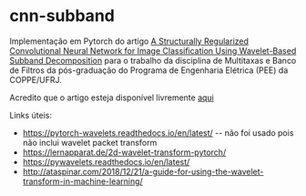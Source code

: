 # cnn-subband

Implementação em Pytorch do artigo [A Structurally Regularized Convolutional Neural Network for Image Classification Using Wavelet-Based Subband Decomposition](https://ieeexplore.ieee.org/document/8804202) para o trabalho da disciplina de Multitaxas e Banco de Filtros da pós-graduação do Programa de Engenharia Elétrica (PEE) da COPPE/UFRJ.

Acredito que o artigo esteja disponível livremente [aqui](https://ieeexplore.ieee.org/stamp/stamp.jsp?tp=&arnumber=8804202)

Links úteis:
 - https://pytorch-wavelets.readthedocs.io/en/latest/ -- não foi usado pois não inclui wavelet packet transform
 - https://lernapparat.de/2d-wavelet-transform-pytorch/
 - https://pywavelets.readthedocs.io/en/latest/
 - http://ataspinar.com/2018/12/21/a-guide-for-using-the-wavelet-transform-in-machine-learning/
 
